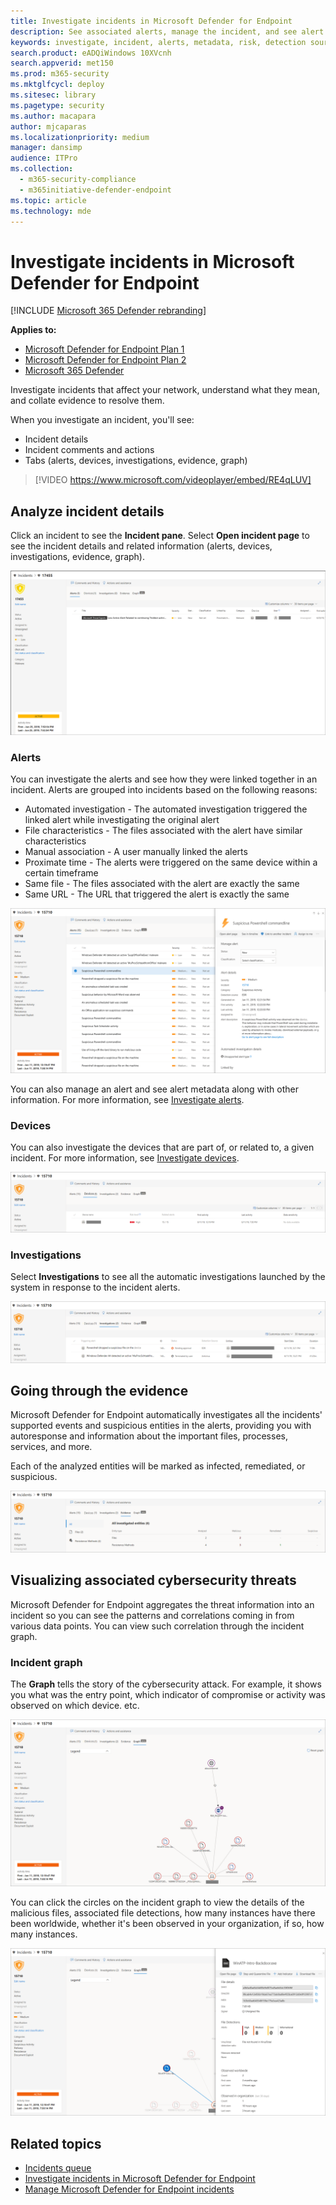 ```yaml
---
title: Investigate incidents in Microsoft Defender for Endpoint
description: See associated alerts, manage the incident, and see alert metadata to help you investigate an incident
keywords: investigate, incident, alerts, metadata, risk, detection source, affected devices, patterns, correlation
search.product: eADQiWindows 10XVcnh
search.appverid: met150
ms.prod: m365-security
ms.mktglfcycl: deploy
ms.sitesec: library
ms.pagetype: security
ms.author: macapara
author: mjcaparas
ms.localizationpriority: medium
manager: dansimp
audience: ITPro
ms.collection:
  - m365-security-compliance
  - m365initiative-defender-endpoint
ms.topic: article
ms.technology: mde
---
```


# Investigate incidents in Microsoft Defender for Endpoint

[!INCLUDE [Microsoft 365 Defender rebranding](../../includes/microsoft-defender.md)]

**Applies to:**
- [Microsoft Defender for Endpoint Plan 1](https://go.microsoft.com/fwlink/p/?linkid=2154037)
- [Microsoft Defender for Endpoint Plan 2](https://go.microsoft.com/fwlink/p/?linkid=2154037)
- [Microsoft 365 Defender](https://go.microsoft.com/fwlink/?linkid=2118804)


Investigate incidents that affect your network, understand what they mean, and collate evidence to resolve them.

When you investigate an incident, you'll see:

- Incident details
- Incident comments and actions
- Tabs (alerts, devices, investigations, evidence, graph)

> [!VIDEO https://www.microsoft.com/videoplayer/embed/RE4qLUV]

## Analyze incident details

Click an incident to see the **Incident pane**. Select **Open incident page** to see the incident details and related information (alerts, devices, investigations, evidence, graph).

![Image of incident details1.](images/atp-incident-details.png)

### Alerts

You can investigate the alerts and see how they were linked together in an incident. Alerts are grouped into incidents based on the following reasons:

- Automated investigation - The automated investigation triggered the linked alert while investigating the original alert
- File characteristics - The files associated with the alert have similar characteristics
- Manual association - A user manually linked the alerts
- Proximate time - The alerts were triggered on the same device within a certain timeframe
- Same file - The files associated with the alert are exactly the same
- Same URL - The URL that triggered the alert is exactly the same

![Image of alerts tab with incident details page showing the reasons the alerts were linked together in that incident.](images/atp-incidents-alerts-reason.png)

You can also manage an alert and see alert metadata along with other information. For more information, see [Investigate alerts](investigate-alerts.md).

### Devices

You can also investigate the devices that are part of, or related to, a given incident. For more information, see [Investigate devices](investigate-machines.md).

![Image of devices tab in incident details page.](images/atp-incident-device-tab.png)

### Investigations

Select **Investigations** to see all the automatic investigations launched by the system in response to the incident alerts.

![Image of investigations tab in incident details page.](images/atp-incident-investigations-tab.png)

## Going through the evidence

Microsoft Defender for Endpoint automatically investigates all the incidents' supported events and suspicious entities in the alerts, providing you with autoresponse and information about the important files, processes, services, and more.

Each of the analyzed entities will be marked as infected, remediated, or suspicious.

![Image of evidence tab in incident details page.](images/atp-incident-evidence-tab.png)

## Visualizing associated cybersecurity threats

Microsoft Defender for Endpoint aggregates the threat information into an incident so you can see the patterns and correlations coming in from various data points. You can view such correlation through the incident graph.

### Incident graph

The **Graph** tells the story of the cybersecurity attack. For example, it shows you what was the entry point, which indicator of compromise or activity was observed on which device. etc.

![Image of the incident graph.](images/atp-incident-graph-tab.png)

You can click the circles on the incident graph to view the details of the malicious files, associated file detections, how many instances have there been worldwide, whether it's been observed in your organization, if so, how many instances.

![Image of incident details.](images/atp-incident-graph-details.png)

## Related topics

- [Incidents queue](/microsoft-365/security/defender-endpoint/view-incidents-queue)
- [Investigate incidents in Microsoft Defender for Endpoint](/microsoft-365/security/defender-endpoint/investigate-incidents)
- [Manage Microsoft Defender for Endpoint incidents](/microsoft-365/security/defender-endpoint/manage-incidents)
